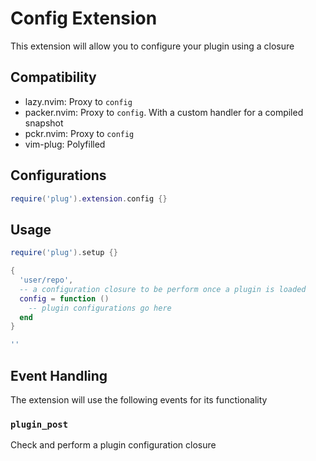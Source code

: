 # Config Extension

This extension will allow you to configure your plugin using a closure

## Compatibility

- lazy.nvim: Proxy to `config`
- packer.nvim: Proxy to `config`. With a custom handler for a compiled snapshot
- pckr.nvim: Proxy to `config`
- vim-plug: Polyfilled

## Configurations

```lua
require('plug').extension.config {}
```

## Usage

```lua
require('plug').setup {}

{
  'user/repo',
  -- a configuration closure to be perform once a plugin is loaded
  config = function ()
    -- plugin configurations go here
  end
}

''
```

## Event Handling

The extension will use the following events for its functionality

### `plugin_post`

Check and perform a plugin configuration closure

